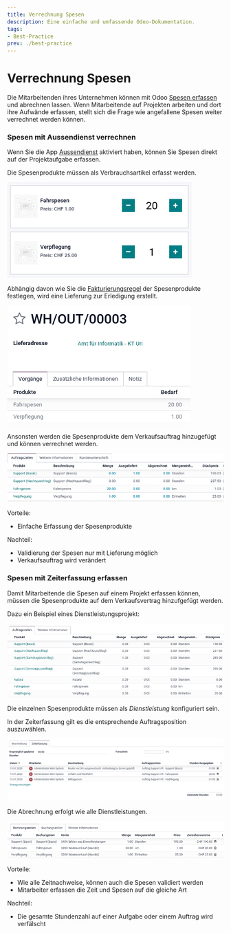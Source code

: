 ```yaml
---
title: Verrechnung Spesen
description: Eine einfache und umfassende Odoo-Dokumentation.
tags:
- Best-Practice
prev: ./best-practice
---
```

# Verrechnung Spesen

Die Mitarbeitenden ihres Unternehmen können mit Odoo [Spesen erfassen](HR%20Expense.md#Spesen%20erfassen) und abrechnen lassen. Wenn Mitarbeitende auf Projekten arbeiten und dort ihre Aufwände erfassen, stellt sich die Frage wie angefallene Spesen weiter verrechnet werden können.

### Spesen mit Aussendienst verrechnen

Wenn Sie die App [Aussendienst](FSM%20Industry.md) aktiviert haben, können Sie Spesen direkt auf der Projektaufgabe erfassen.

Die Spesenprodukte müssen als Verbrauchsartikel erfasst werden.

![](attachments/Best%20Practice%20Spesen%20verrechnen%20Aussendienst.png)

Abhängig davon wie Sie die [Fakturierungsregel](Invoicing.md#Fakturierungsregel%20festlegen) der Spesenprodukte festlegen, wird eine Lieferung zur Erledigung erstellt.

![](attachments/Best%20Practice%20Spesen%20verrechnen%20Lieferung.png)

Ansonsten werden die Spesenprodukte dem Verkaufsauftrag hinzugefügt und können verrechnet werden.

![](attachments/Best%20Practice%20Spesen%20verrechnen%20Auftrag%20mit%20Menge.png)

Vorteile:
* Einfache Erfassung der Spesenprodukte

Nachteil:
* Validierung der Spesen nur mit Lieferung möglich
* Verkaufsauftrag wird verändert

### Spesen mit Zeiterfassung erfassen

Damit Mitarbeitende die Spesen auf einem Projekt erfassen können, müssen die Spesenprodukte auf dem Verkaufsvertrag hinzufgefügt werden.

Dazu ein Beispiel eines Dienstleistungsprojekt:

![](attachments/Best%20Practice%20Spesen%20verrechnen%20Auftragszeilen.png)

Die einzelnen Spesenprodukte müssen als *Dienstleistung* konfiguriert sein.

In der Zeiterfassung gilt es die entsprechende Auftragsposition auszuwählen.

![](attachments/Best%20Practice%20Spesen%20verrechnen%20Zeiterfassung.png)

Die Abrechnung erfolgt wie alle Dienstleistungen.

![](attachments/Best%20Practice%20Spesen%20verrechnen%20Rechnung.png)

Vorteile:
* Wie alle Zeitnachweise, können auch die Spesen validiert werden
* Mitarbeiter erfassen die Zeit und Spesen auf die gleiche Art

Nachteil:
* Die gesamte Stundenzahl auf einer Aufgabe oder einem Auftrag wird verfälscht
